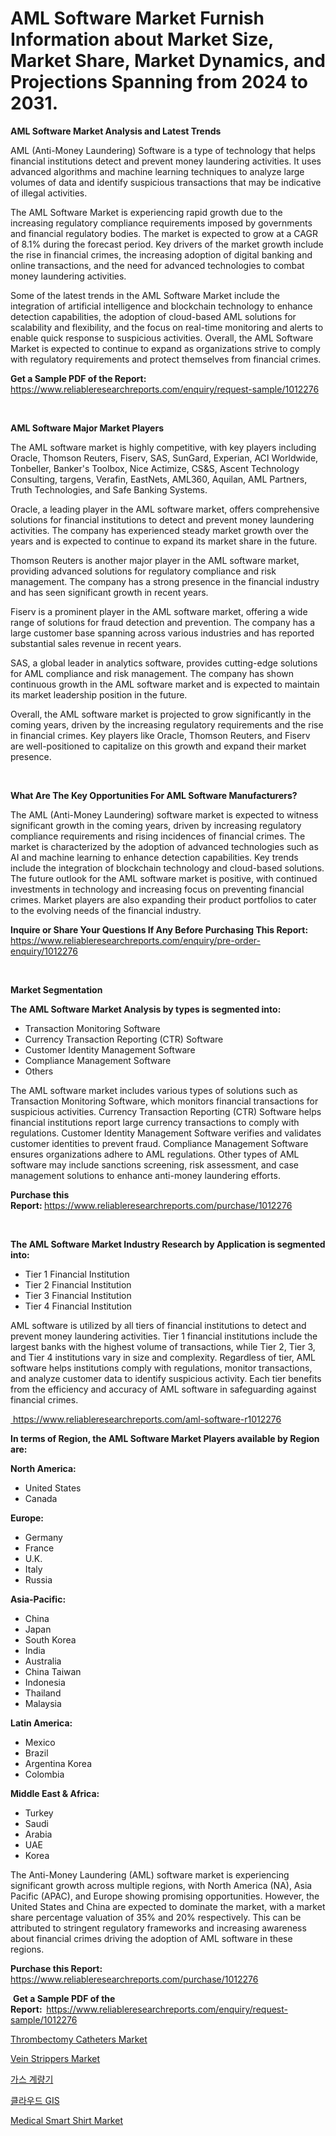 <p><h1>AML Software Market Furnish Information about Market Size, Market Share, Market Dynamics, and Projections Spanning from 2024 to 2031.</h1></p><p><strong>AML Software Market Analysis and Latest Trends</strong></p>
<p><p>AML (Anti-Money Laundering) Software is a type of technology that helps financial institutions detect and prevent money laundering activities. It uses advanced algorithms and machine learning techniques to analyze large volumes of data and identify suspicious transactions that may be indicative of illegal activities.</p><p>The AML Software Market is experiencing rapid growth due to the increasing regulatory compliance requirements imposed by governments and financial regulatory bodies. The market is expected to grow at a CAGR of 8.1% during the forecast period. Key drivers of the market growth include the rise in financial crimes, the increasing adoption of digital banking and online transactions, and the need for advanced technologies to combat money laundering activities.</p><p>Some of the latest trends in the AML Software Market include the integration of artificial intelligence and blockchain technology to enhance detection capabilities, the adoption of cloud-based AML solutions for scalability and flexibility, and the focus on real-time monitoring and alerts to enable quick response to suspicious activities. Overall, the AML Software Market is expected to continue to expand as organizations strive to comply with regulatory requirements and protect themselves from financial crimes.</p></p>
<p><strong>Get a Sample PDF of the Report:&nbsp;</strong> <a href="https://www.reliableresearchreports.com/enquiry/request-sample/1012276">https://www.reliableresearchreports.com/enquiry/request-sample/1012276</a></p>
<p>&nbsp;</p>
<p><strong>AML Software Major Market Players</strong></p>
<p><p>The AML software market is highly competitive, with key players including Oracle, Thomson Reuters, Fiserv, SAS, SunGard, Experian, ACI Worldwide, Tonbeller, Banker's Toolbox, Nice Actimize, CS&S, Ascent Technology Consulting, targens, Verafin, EastNets, AML360, Aquilan, AML Partners, Truth Technologies, and Safe Banking Systems.</p><p>Oracle, a leading player in the AML software market, offers comprehensive solutions for financial institutions to detect and prevent money laundering activities. The company has experienced steady market growth over the years and is expected to continue to expand its market share in the future.</p><p>Thomson Reuters is another major player in the AML software market, providing advanced solutions for regulatory compliance and risk management. The company has a strong presence in the financial industry and has seen significant growth in recent years.</p><p>Fiserv is a prominent player in the AML software market, offering a wide range of solutions for fraud detection and prevention. The company has a large customer base spanning across various industries and has reported substantial sales revenue in recent years.</p><p>SAS, a global leader in analytics software, provides cutting-edge solutions for AML compliance and risk management. The company has shown continuous growth in the AML software market and is expected to maintain its market leadership position in the future.</p><p>Overall, the AML software market is projected to grow significantly in the coming years, driven by the increasing regulatory requirements and the rise in financial crimes. Key players like Oracle, Thomson Reuters, and Fiserv are well-positioned to capitalize on this growth and expand their market presence.</p></p>
<p>&nbsp;</p>
<p><strong>What Are The Key Opportunities For AML Software Manufacturers?</strong></p>
<p><p>The AML (Anti-Money Laundering) software market is expected to witness significant growth in the coming years, driven by increasing regulatory compliance requirements and rising incidences of financial crimes. The market is characterized by the adoption of advanced technologies such as AI and machine learning to enhance detection capabilities. Key trends include the integration of blockchain technology and cloud-based solutions. The future outlook for the AML software market is positive, with continued investments in technology and increasing focus on preventing financial crimes. Market players are also expanding their product portfolios to cater to the evolving needs of the financial industry.</p></p>
<p><strong>Inquire or Share Your Questions If Any Before Purchasing This Report:</strong> <a href="https://www.reliableresearchreports.com/enquiry/pre-order-enquiry/1012276">https://www.reliableresearchreports.com/enquiry/pre-order-enquiry/1012276</a></p>
<p>&nbsp;</p>
<p><strong>Market Segmentation</strong></p>
<p><strong>The AML Software Market Analysis by types is segmented into:</strong></p>
<p><ul><li>Transaction Monitoring Software</li><li>Currency Transaction Reporting (CTR) Software</li><li>Customer Identity Management Software</li><li>Compliance Management Software</li><li>Others</li></ul></p>
<p><p>The AML software market includes various types of solutions such as Transaction Monitoring Software, which monitors financial transactions for suspicious activities. Currency Transaction Reporting (CTR) Software helps financial institutions report large currency transactions to comply with regulations. Customer Identity Management Software verifies and validates customer identities to prevent fraud. Compliance Management Software ensures organizations adhere to AML regulations. Other types of AML software may include sanctions screening, risk assessment, and case management solutions to enhance anti-money laundering efforts.</p></p>
<p><strong>Purchase this Report:&nbsp;</strong><a href="https://www.reliableresearchreports.com/purchase/1012276">https://www.reliableresearchreports.com/purchase/1012276</a></p>
<p>&nbsp;</p>
<p><strong>The AML Software Market Industry Research by Application is segmented into:</strong></p>
<p><ul><li>Tier 1 Financial Institution</li><li>Tier 2 Financial Institution</li><li>Tier 3 Financial Institution</li><li>Tier 4 Financial Institution</li></ul></p>
<p><p>AML software is utilized by all tiers of financial institutions to detect and prevent money laundering activities. Tier 1 financial institutions include the largest banks with the highest volume of transactions, while Tier 2, Tier 3, and Tier 4 institutions vary in size and complexity. Regardless of tier, AML software helps institutions comply with regulations, monitor transactions, and analyze customer data to identify suspicious activity. Each tier benefits from the efficiency and accuracy of AML software in safeguarding against financial crimes.</p></p>
<p><a href="https://www.reliableresearchreports.com/aml-software-r1012276">&nbsp;https://www.reliableresearchreports.com/aml-software-r1012276</a></p>
<p><strong>In terms of Region, the AML Software Market Players available by Region are:</strong></p>
<p>
    <p> <strong> North America: </strong>
        <ul>
            <li>United States</li>
            <li>Canada</li>
        </ul>
        </p> 
    <p> <strong> Europe: </strong>
        <ul>
            <li>Germany</li>
            <li>France</li>
            <li>U.K.</li>
            <li>Italy</li>
            <li>Russia</li>
        </ul>
        </p> 
    <p> <strong> Asia-Pacific: </strong>
        <ul>
            <li>China</li>
            <li>Japan</li>
            <li>South Korea</li>
            <li>India</li>
            <li>Australia</li>
            <li>China Taiwan</li>
            <li>Indonesia</li>
            <li>Thailand</li>
            <li>Malaysia</li>
        </ul>
        </p> 
    <p> <strong> Latin America: </strong>
        <ul>
            <li>Mexico</li>
            <li>Brazil</li>
            <li>Argentina Korea</li>
            <li>Colombia</li>
        </ul>
        </p> 
    <p> <strong> Middle East & Africa: </strong>
        <ul>
            <li>Turkey</li>
            <li>Saudi</li>
            <li>Arabia</li>
            <li>UAE</li>
            <li>Korea</li>
        </ul>
    </p>
    </p>
<p><p>The Anti-Money Laundering (AML) software market is experiencing significant growth across multiple regions, with North America (NA), Asia Pacific (APAC), and Europe showing promising opportunities. However, the United States and China are expected to dominate the market, with a market share percentage valuation of 35% and 20% respectively. This can be attributed to stringent regulatory frameworks and increasing awareness about financial crimes driving the adoption of AML software in these regions.</p></p>
<p><strong>Purchase this Report: </strong><a href="https://www.reliableresearchreports.com/purchase/1012276">https://www.reliableresearchreports.com/purchase/1012276</a></p>
<p>&nbsp;<strong>Get a Sample PDF of the Report:&nbsp;&nbsp;</strong><a href="https://www.reliableresearchreports.com/enquiry/request-sample/1012276">https://www.reliableresearchreports.com/enquiry/request-sample/1012276</a></p>
<p><strong></strong></p>
<p><p><a href="https://github.com/rontaybrewer02024/Market-Research-Report-List-1/blob/main/thrombectomy-catheters-market.md">Thrombectomy Catheters Market</a></p><p><a href="https://github.com/xphhkedv5/Market-Research-Report-List-1/blob/main/vein-strippers-market.md">Vein Strippers Market</a></p><p><a href="https://github.com/konokaryan/Market-Research-Report-List-2/blob/main/594009578377.md">가스 계량기</a></p><p><a href="https://github.com/mithunmistry2258/Market-Research-Report-List-2/blob/main/673974378376.md">클라우드 GIS</a></p><p><a href="https://github.com/sofayahoo2023/Market-Research-Report-List-5/blob/main/medical-smart-shirt-market.md">Medical Smart Shirt Market</a></p></p>